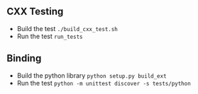 ## CXX Testing
- Build the test `./build_cxx_test.sh`
- Run the test `run_tests`

## Binding
- Build the python library `python setup.py build_ext`
- Run the test `python -m unittest discover -s tests/python`